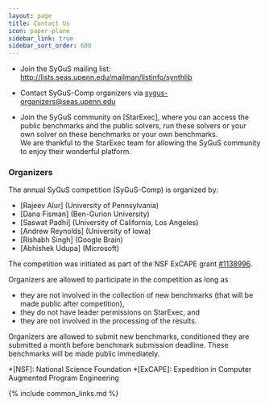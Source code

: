 ```yaml
---
layout: page
title: Contact Us
icon: paper-plane
sidebar_link: true
sidebar_sort_order: 600
---
```


- Join the SyGuS mailing list: <http://lists.seas.upenn.edu/mailman/listinfo/synthlib>

- Contact SyGuS-Comp organizers via <sygus-organizers@seas.upenn.edu>

- Join the SyGuS community on [StarExec],
  where you can access the public benchmarks and the public solvers,
  run these solvers or your own solver on these benchmarks or your own benchmarks. <br>
  We are thankful to the StarExec team for allowing the SyGuS community to enjoy their wonderful platform. 

### Organizers

The annual SyGuS competition (SyGuS-Comp) is organized by:
  - [Rajeev Alur] (University of Pennsylvania)
  - [Dana Fisman] (Ben-Gurion University)
  - [Saswat Padhi] (University of California, Los Angeles)
  - [Andrew Reynolds] (University of Iowa)
  - [Rishabh Singh] (Google Brain)
  - [Abhishek Udupa] (Microsoft)

The competition was initiated as part of the NSF ExCAPE grant [#1138996].

Organizers are allowed to participate in the competition as long as
  - they are not involved in the collection of new benchmarks (that will be made public after competition),
  - they do not have leader permissions on StarExec, and
  - they are not involved in the processing of the results.

Organizers are allowed to submit new benchmarks,
conditioned they are submitted a month before benchmark submission deadline.
These benchmarks will be made public immediately.

[#1138996]: https://www.nsf.gov/awardsearch/showAward?AWD_ID=1138996

*[NSF]: National Science Foundation
*[ExCAPE]: Expedition in Computer Augmented Program Engineering

{% include common_links.md %}